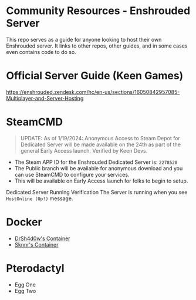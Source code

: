 # Community Resources - Enshrouded Server
This repo serves as a guide for anyone looking to host their own Enshrouded server. It links to other repos, other guides, and in some cases even contains code to do so. 

# Official Server Guide (Keen Games)
https://enshrouded.zendesk.com/hc/en-us/sections/16050842957085-Multiplayer-and-Server-Hosting

# SteamCMD
> UPDATE: As of 1/19/2024: Anonymous Access to Steam Depot for Dedicated Server will be made available on the 24th as part of the general Early Access launch. Verified by Keen Devs.
- The Steam APP ID for the Enshrouded Dedicated Server is: ```2278520```
- The Public branch will be available for anonymous download and you can use SteamCMD to configure your services.
- This will be available on Early Access launch for folks to begin to setup.

Dedicated Server Running Verification
The Server is running when you see ```HostOnline (Up!)``` message. 

# Docker
- [DrSh4d0w's Container](https://github.com/PR3SIDENT/enshrouded-server/tree/main/DockerResources)
- [Sknnr's Container](https://github.com/jsknnr/enshrouded-server)

# Pterodactyl
- Egg One
- Egg Two

